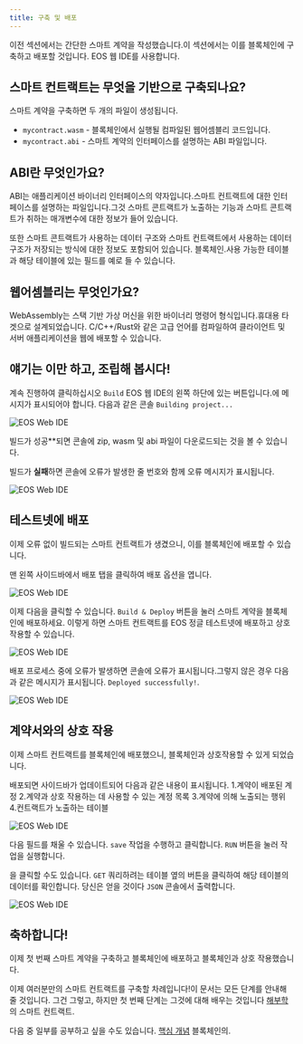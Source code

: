 ```yaml
---
title: 구축 및 배포
--- 
```


이전 섹션에서는 간단한 스마트 계약을 작성했습니다.이 섹션에서는 이를 블록체인에 구축하고 배포할 것입니다.
EOS 웹 IDE를 사용합니다.

## 스마트 컨트랙트는 무엇을 기반으로 구축되나요?

스마트 계약을 구축하면 두 개의 파일이 생성됩니다.
- `mycontract.wasm` - 블록체인에서 실행될 컴파일된 웹어셈블리 코드입니다.
- `mycontract.abi` - 스마트 계약의 인터페이스를 설명하는 ABI 파일입니다.

## ABI란 무엇인가요?

ABI는 애플리케이션 바이너리 인터페이스의 약자입니다.스마트 컨트랙트에 대한 인터페이스를 설명하는 파일입니다.그것
스마트 콘트랙트가 노출하는 기능과 스마트 콘트랙트가 취하는 매개변수에 대한 정보가 들어 있습니다.

또한 스마트 콘트랙트가 사용하는 데이터 구조와 스마트 컨트랙트에서 사용하는 데이터 구조가 저장되는 방식에 대한 정보도 포함되어 있습니다.
블록체인.사용 가능한 테이블과 해당 테이블에 있는 필드를 예로 들 수 있습니다.

## 웹어셈블리는 무엇인가요?

WebAssembly는 스택 기반 가상 머신을 위한 바이너리 명령어 형식입니다.휴대용 타겟으로 설계되었습니다.
C/C++/Rust와 같은 고급 언어를 컴파일하여 클라이언트 및 서버 애플리케이션을 웹에 배포할 수 있습니다.

## 얘기는 이만 하고, 조립해 봅시다!

계속 진행하여 클릭하십시오 `Build` EOS 웹 IDE의 왼쪽 하단에 있는 버튼입니다.에 메시지가 표시되어야 합니다.
다음과 같은 콘솔 `Building project...`

![EOS Web IDE](/images/native-web-ide-build.png)

빌드가 성공**되면 콘솔에 zip, wasm 및 abi 파일이 다운로드되는 것을 볼 수 있습니다.

빌드가 **실패**하면 콘솔에 오류가 발생한 줄 번호와 함께 오류 메시지가 표시됩니다.

![EOS Web IDE](/images/native-web-ide-built.png)

## 테스트넷에 배포

이제 오류 없이 빌드되는 스마트 컨트랙트가 생겼으니, 이를 블록체인에 배포할 수 있습니다.

맨 왼쪽 사이드바에서 배포 탭을 클릭하여 배포 옵션을 엽니다.

![EOS Web IDE](/images/native-web-ide-deploy-tab.png)

이제 다음을 클릭할 수 있습니다. `Build & Deploy` 버튼을 눌러 스마트 계약을 블록체인에 배포하세요.
이렇게 하면 스마트 컨트랙트를 EOS 정글 테스트넷에 배포하고 상호 작용할 수 있습니다.

![EOS Web IDE](/images/native-web-ide-deploying.png)

배포 프로세스 중에 오류가 발생하면 콘솔에 오류가 표시됩니다.그렇지 않은 경우 
다음과 같은 메시지가 표시됩니다. `Deployed successfully!`.

![EOS Web IDE](/images/native-web-ide-deployed.png)

## 계약서와의 상호 작용

이제 스마트 컨트랙트를 블록체인에 배포했으니, 블록체인과 상호작용할 수 있게 되었습니다.

배포되면 사이드바가 업데이트되어 다음과 같은 내용이 표시됩니다.
1.계약이 배포된 계정
2.계약과 상호 작용하는 데 사용할 수 있는 계정 목록
3.계약에 의해 노출되는 행위
4.컨트랙트가 노출하는 테이블

![EOS Web IDE](/images/native-web-ide-interact.png)

다음 필드를 채울 수 있습니다. `save` 작업을 수행하고 클릭합니다. `RUN` 버튼을 눌러 작업을 실행합니다.

을 클릭할 수도 있습니다. `GET` 쿼리하려는 테이블 옆의 버튼을 클릭하여 해당 테이블의 데이터를 확인합니다. 
당신은 얻을 것이다 `JSON` 콘솔에서 출력합니다.

![EOS Web IDE](/images/native-web-ide-interacted.png)

## 축하합니다!

이제 첫 번째 스마트 계약을 구축하고 블록체인에 배포하고 블록체인과 상호 작용했습니다.

이제 여러분만의 스마트 컨트랙트를 구축할 차례입니다!이 문서는 모든 단계를 안내해 줄 것입니다.
그건 그렇고, 하지만 첫 번째 단계는 그것에 대해 배우는 것입니다 [해부학](/docs/03_smart-contracts/01_contract-anatomy.md) 의
스마트 컨트랙트.

다음 중 일부를 공부하고 싶을 수도 있습니다. [핵심 개념](/docs/02_core-concepts/10_blockchain-basics/10_decentralization.md) 블록체인의.

